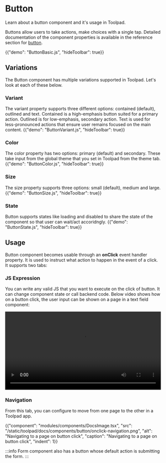 # Button

<p class="description">Learn about a button component and it's usage in Toolpad.</p>

Buttons allow users to take actions, make choices with a single tap. Detailed documentation of the component properties is available in the reference section for [button](/toolpad/reference/components/button/#properties).

{{"demo": "ButtonBasic.js", "hideToolbar": true}}

## Variations

The Button component has multiple variations supported in Toolpad. Let's look at each of these below.

### Variant

The variant property supports three different options: contained (default), outlined and text. Contained is a high-emphasis button suited for a primary action. Outlined is for low-emphasis, secondary action. Text is used for less-pronounced actions that ensure user remains focused on the main content.
{{"demo": "ButtonVariant.js", "hideToolbar": true}}

### Color

The color property has two options: primary (default) and secondary. These take input from the global theme that you set in Toolpad from the theme tab.
{{"demo": "ButtonColor.js", "hideToolbar": true}}

### Size

The size property supports three options: small (default), medium and large.
{{"demo": "ButtonSize.js", "hideToolbar": true}}

### State

Button supports states like loading and disabled to share the state of the component so that user can wait/act accoridngly.
{{"demo": "ButtonState.js", "hideToolbar": true}}

## Usage

Button component becomes usable through an **onClick** event handler property. It is used to instruct what action to happen in the event of a click. It supports two tabs:

### JS Expression

You can write any valid JS that you want to execute on the click of button. It can change component state or call backend code.
Below video shows how on a button click, the user input can be shown on a page in a text field component:

<video controls width="100%" height="auto" style="contain" alt="button-onclick-js-expression">
  <source src="/static/toolpad/docs/components/button/button-usage.mp4" type="video/mp4">
  Your browser does not support the video tag.
</video>

### Navigation

From this tab, you can configure to move from one page to the other in a Toolpad app.

{{"component": "modules/components/DocsImage.tsx", "src": "/static/toolpad/docs/components/button/onclick-navigation.png", "alt": "Navigating to a page on button click", "caption": "Navigating to a page on button click", "indent": 1}}

:::info
Form component also has a button whose default action is submitting the form.
:::
